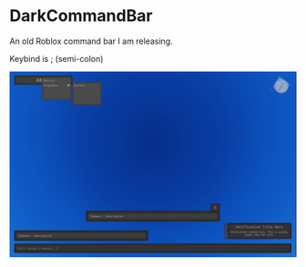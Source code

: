 # DarkCommandBar
An old Roblox command bar I am releasing.

Keybind is ; (semi-colon)

![](2024-07-08_19-01.png)
